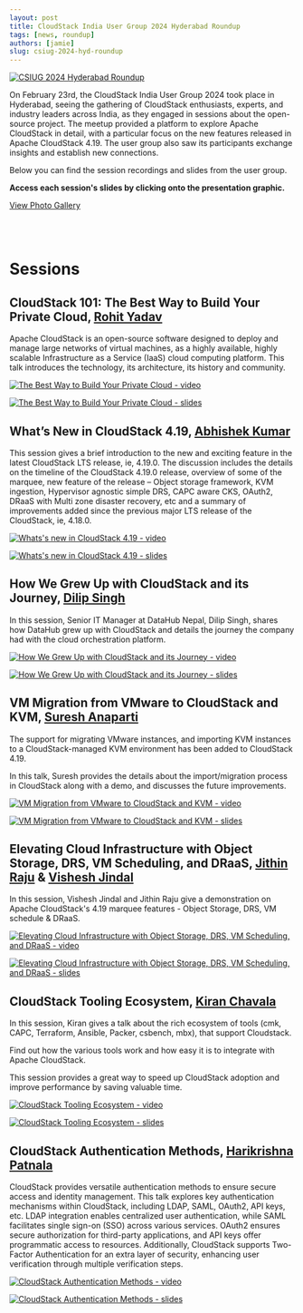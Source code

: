 ```yaml
---
layout: post
title: CloudStack India User Group 2024 Hyderabad Roundup
tags: [news, roundup]
authors: [jamie]
slug: csiug-2024-hyd-roundup
---
```


[![](banner.png "CSIUG 2024 Hyderabad Roundup")](/blog/csiug-2024-hyd-roundup)

On February 23rd, the CloudStack India User Group 2024 took place in Hyderabad,
seeing the gathering of CloudStack enthusiasts, experts, and industry leaders
across India, as they engaged in sessions about the open-source project. The
meetup provided a platform to explore Apache CloudStack in detail, with a
particular focus on the new features released in Apache CloudStack 4.19. The
user group also saw its participants exchange insights and establish new
connections.

Below you can find the session recordings and slides from the user group.

<!-- truncate -->

**Access each session's slides by clicking onto the presentation graphic.**


<a class="button button--primary button--lg" href="https://photos.google.com/u/1/share/AF1QipM0NzSg04eMoTW1jhXHwfEBUNrvCigWWSTrjB1aWfnmsBhRx6QaCOeIfep17u5cvQ?key=OGYyLXMydjd4YWtWSXRRcmQ1dG5jVzh1VmVpRTl3" target="_blank">View Photo Gallery</a>

<br/> <br/>

# Sessions

## CloudStack 101: The Best Way to Build Your Private Cloud, [Rohit Yadav](https://www.linkedin.com/in/rohityadavcloud/)

Apache CloudStack is an open-source software designed to deploy and manage large
networks of virtual machines, as a highly available, highly scalable
Infrastructure as a Service (IaaS) cloud computing platform. This talk
introduces the technology, its architecture, its history and community.

[![](youtube/Welcome.png "The Best Way to Build Your Private Cloud - video")](https://www.youtube.com/watch?v=pASzZR57V_8&list=PLnIKk7GjgFlYRGmxK70VXSgpNXjEBHpYw&index=1)

[![](slideshare/Welcome.png "The Best Way to Build Your Private Cloud - slides")](https://www.slideshare.net/slideshow/embed_code/key/tE2SKCfqG1zzhv)


## What’s New in CloudStack 4.19, [Abhishek Kumar](https://www.linkedin.com/in/shwstppr/)

This session gives a brief introduction to the new and exciting feature in the
latest CloudStack LTS release, ie, 4.19.0. The discussion includes the details
on the timeline of the CloudStack 4.19.0 release, overview of some of the
marquee, new feature of the release – Object storage framework, KVM ingestion,
Hypervisor agnostic simple DRS, CAPC aware CKS, OAuth2, DRaaS with Multi zone
disaster recovery, etc and a summary of improvements added since the previous
major LTS release of the CloudStack, ie, 4.18.0.

[![](youtube/WhatsNew.png "Whats's new in CloudStack 4.19 - video")](https://www.youtube.com/watch?v=-uDdCrV9bFU&list=PLnIKk7GjgFlYRGmxK70VXSgpNXjEBHpYw&index=2)

[![](slideshare/WhatsNew.png "Whats's new in CloudStack 4.19 - slides")](https://www.slideshare.net/slideshow/embed_code/key/pG7OmG75QZYBNW)


## How We Grew Up with CloudStack and its Journey, [Dilip Singh](https://www.linkedin.com/in/dilip-singh-10956256/)

In this session, Senior IT Manager at DataHub Nepal, Dilip Singh, shares how
DataHub grew up with CloudStack and details the journey the company had with the
cloud orchestration platform.

[![](youtube/NepalGrewUp.png "How We Grew Up with CloudStack and its Journey - video")](https://www.youtube.com/watch?v=4tkj4Q4MX80&list=PLnIKk7GjgFlYRGmxK70VXSgpNXjEBHpYw&index=3)

[![](slideshare/NepalGrewUp.png "How We Grew Up with CloudStack and its Journey - slides")](https://www.slideshare.net/slideshow/embed_code/key/61TwJQZJkOuEyK)


## VM Migration from VMware to CloudStack and KVM, [Suresh Anaparti](https://www.linkedin.com/in/sureshanaparti/)

The support for migrating VMware instances, and importing KVM instances to a
CloudStack-managed KVM environment has been added to CloudStack 4.19.

In this talk, Suresh provides the details about the import/migration process in
CloudStack along with a demo, and discusses the future improvements.

[![](youtube/VmwareKVMMigration.png "VM Migration from VMware to CloudStack and KVM - video")](https://www.youtube.com/watch?v=h83wxxelRig&list=PLnIKk7GjgFlYRGmxK70VXSgpNXjEBHpYw&index=4)

[![](slideshare/VmwareKVMMigration.png "VM Migration from VMware to CloudStack and KVM - slides")](https://www.slideshare.net/slideshow/embed_code/key/A8JFpCPykKA3EF)


## Elevating Cloud Infrastructure with Object Storage, DRS, VM Scheduling, and DRaaS, [Jithin Raju](https://www.linkedin.com/in/rajujith/) & [Vishesh Jindal](https://www.linkedin.com/in/vishesh92/)

In this session, Vishesh Jindal and Jithin Raju give a demonstration on Apache
CloudStack's 4.19 marquee features - Object Storage, DRS, VM schedule & DRaaS.

[![](youtube/Elevating.png "Elevating Cloud Infrastructure with Object Storage, DRS, VM Scheduling, and DRaaS - video")](https://www.youtube.com/watch?v=w85gB1SXS7U&list=PLnIKk7GjgFlYRGmxK70VXSgpNXjEBHpYw&index=5)

[![](slideshare/Elevating.png "Elevating Cloud Infrastructure with Object Storage, DRS, VM Scheduling, and DRaaS - slides")](https://www.slideshare.net/slideshow/embed_code/key/ta0GIsjchZA5ti)


## CloudStack Tooling Ecosystem, [Kiran Chavala](https://www.linkedin.com/in/kiran-chavala-1bb6a97/)

In this session, Kiran gives a talk about the rich ecosystem of tools (cmk,
CAPC, Terraform, Ansible, Packer, csbench, mbx), that support Cloudstack.

Find out how the various tools work and how easy it is to integrate with Apache
CloudStack.

This session provides a great way to speed up CloudStack adoption and improve
performance by saving valuable time.

[![](youtube/Tooling.png "CloudStack Tooling Ecosystem - video")](https://www.youtube.com/watch?v=xjgGzWTBIYw&list=PLnIKk7GjgFlYRGmxK70VXSgpNXjEBHpYw&index=6)

[![](slideshare/Tooling.png "CloudStack Tooling Ecosystem - slides")](https://www.slideshare.net/slideshow/embed_code/key/6woxuBiP6b6aq5)


## CloudStack Authentication Methods, [Harikrishna Patnala](https://www.linkedin.com/in/harikrishnapatnala/)

CloudStack provides versatile authentication methods to ensure secure access and
identity management. This talk explores key authentication mechanisms within
CloudStack, including LDAP, SAML, OAuth2, API keys, etc. LDAP integration
enables centralized user authentication, while SAML facilitates single sign-on
(SSO) across various services. OAuth2 ensures secure authorization for
third-party applications, and API keys offer programmatic access to resources.
Additionally, CloudStack supports Two-Factor Authentication for an extra layer
of security, enhancing user verification through multiple verification steps.

[![](youtube/Auth.png "CloudStack Authentication Methods - video")](https://www.youtube.com/watch?v=M4cnljW2J9k&list=PLnIKk7GjgFlYRGmxK70VXSgpNXjEBHpYw&index=7)

[![](slideshare/Auth.png "CloudStack Authentication Methods - slides")](https://www.slideshare.net/slideshow/embed_code/key/42HE4pVaNJl1qd)

